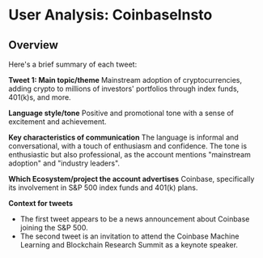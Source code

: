 # User Analysis: CoinbaseInsto

## Overview

Here's a brief summary of each tweet:

**Tweet 1: Main topic/theme**
Mainstream adoption of cryptocurrencies, adding crypto to millions of investors' portfolios through index funds, 401(k)s, and more.

**Language style/tone**
Positive and promotional tone with a sense of excitement and achievement.

**Key characteristics of communication**
The language is informal and conversational, with a touch of enthusiasm and confidence. The tone is enthusiastic but also professional, as the account mentions "mainstream adoption" and "industry leaders".

**Which Ecosystem/project the account advertises**
Coinbase, specifically its involvement in S&P 500 index funds and 401(k) plans.

**Context for tweets**

* The first tweet appears to be a news announcement about Coinbase joining the S&P 500.
* The second tweet is an invitation to attend the Coinbase Machine Learning and Blockchain Research Summit as a keynote speaker.